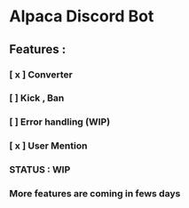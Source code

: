 # Alpaca Discord Bot 

## Features :
### [ x ] Converter
### [  ] Kick , Ban
### [  ] Error handling (WIP)
### [ x ] User Mention


### STATUS : WIP 
### More features are coming in fews days 
